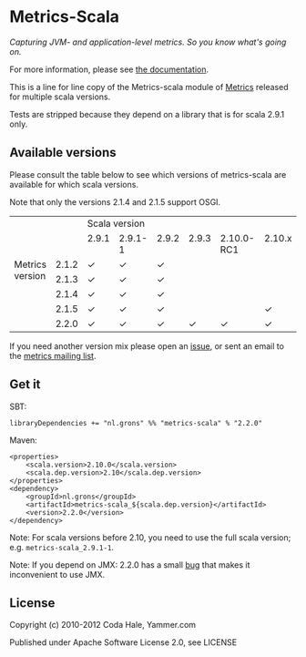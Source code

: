 Metrics-Scala
=============

*Capturing JVM- and application-level metrics. So you know what's going on.*

For more information, please see [the documentation](http://metrics.codahale.com).

This is a line for line copy of the Metrics-scala module of
[Metrics](https://github.com/codahale/metrics) released for multiple
scala versions.

Tests are stripped because they depend on a library that is for scala 2.9.1 only.

## Available versions

Please consult the table below to see which versions of metrics-scala are available for
which scala versions.

Note that only the versions 2.1.4 and 2.1.5 support OSGI.

<table border="0" cellpadding="2" cellspacing="2">
  <tbody>
    <tr>
      <td valign="top"></td>
      <td valign="top"></td>
      <td colspan="6" rowspan="1" valign="top">Scala version</td>
    </tr>
    <tr>
      <td valign="top"></td>
      <td valign="top"></td>
      <td valign="top">2.9.1</td>
      <td valign="top">2.9.1-1</td>
      <td valign="top">2.9.2</td>
      <td valign="top">2.9.3</td>
      <td valign="top">2.10.0-RC1</td>
      <td valign="top">2.10.x</td>
    </tr>
    <tr>
      <td colspan="1" rowspan="5" valign="top">Metrics<br>version</td>
      <td valign="top">2.1.2</td>
      <td valign="top">✓</td>
      <td valign="top">✓</td>
      <td valign="top">✓</td>
      <td valign="top"></td>
      <td valign="top"></td>
      <td valign="top"></td>
    </tr>
    <tr>
      <td valign="top">2.1.3</td>
      <td valign="top">✓</td>
      <td valign="top">✓</td>
      <td valign="top">✓</td>
      <td valign="top"></td>
      <td valign="top"></td>
      <td valign="top"></td>
    </tr>
    <tr>
      <td valign="top">2.1.4</td>
      <td valign="top">✓</td>
      <td valign="top">✓</td>
      <td valign="top">✓</td>
      <td valign="top"></td>
      <td valign="top"></td>
      <td valign="top"></td>
    </tr>
    <tr>
      <td valign="top">2.1.5</td>
      <td valign="top">✓</td>
      <td valign="top">✓</td>
      <td valign="top">✓</td>
      <td valign="top"></td>
      <td valign="top"></td>
      <td valign="top">✓</td>
    </tr>
    <tr>
      <td valign="top">2.2.0</td>
      <td valign="top">✓</td>
      <td valign="top">✓</td>
      <td valign="top">✓</td>
      <td valign="top">✓</td>
      <td valign="top">✓</td>
      <td valign="top">✓</td>
    </tr>
  </tbody>
</table>

If you need another version mix please open an [issue](https://github.com/erikvanoosten/metrics-scala/issues), or
sent an email to the [metrics mailing list](http://groups.google.com/group/metrics-user).


## Get it

SBT:
```
libraryDependencies += "nl.grons" %% "metrics-scala" % "2.2.0"
```

Maven:
```
<properties>
    <scala.version>2.10.0</scala.version>
    <scala.dep.version>2.10</scala.dep.version>
</properties>
<dependency>
    <groupId>nl.grons</groupId>
    <artifactId>metrics-scala_${scala.dep.version}</artifactId>
    <version>2.2.0</version>
</dependency>
```

Note: For scala versions before 2.10, you need to use the full scala version; e.g. `metrics-scala_2.9.1-1`.

Note: If you depend on JMX: 2.2.0 has a small [bug](https://github.com/codahale/metrics/issues/318) that makes
it inconvenient to use JMX.


License
-------

Copyright (c) 2010-2012 Coda Hale, Yammer.com

Published under Apache Software License 2.0, see LICENSE
